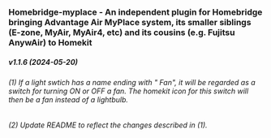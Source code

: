 ### Homebridge-myplace - An independent plugin for Homebridge bringing Advantage Air MyPlace system, its smaller siblings (E-zone, MyAir, MyAir4, etc) and its cousins (e.g. Fujitsu AnywAir) to Homekit
##### v1.1.6 (2024-05-20)

###### (1) If a light swtich has a name ending with " Fan", it will be regarded as a switch for turning ON or OFF a fan.  The homekit icon for this switch will then be a fan instead of a lightbulb.
###### (2) Update README to reflect the changes described in (1).
